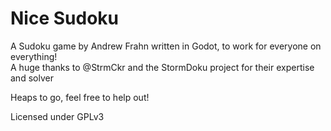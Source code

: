 # Nice Sudoku

A Sudoku game by Andrew Frahn written in Godot, to work for everyone on everything!  
A huge thanks to @StrmCkr and the StormDoku project for their expertise and solver

Heaps to go, feel free to help out!

Licensed under GPLv3